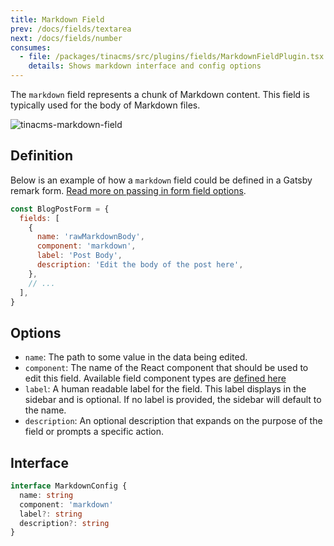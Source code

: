 ```yaml
---
title: Markdown Field
prev: /docs/fields/textarea
next: /docs/fields/number
consumes:
  - file: /packages/tinacms/src/plugins/fields/MarkdownFieldPlugin.tsx
    details: Shows markdown interface and config options
---
```


The `markdown` field represents a chunk of Markdown content. This field is typically used for the body of Markdown files.

![tinacms-markdown-field](/img/fields/markdown.png)

## Definition

Below is an example of how a `markdown` field could be defined in a Gatsby remark form. [Read more on passing in form field options](/docs/gatsby/markdown#customizing-remark-forms).

```javascript
const BlogPostForm = {
  fields: [
    {
      name: 'rawMarkdownBody',
      component: 'markdown',
      label: 'Post Body',
      description: 'Edit the body of the post here',
    },
    // ...
  ],
}
```

## Options

- `name`: The path to some value in the data being edited.
- `component`: The name of the React component that should be used to edit this field. Available field component types are [defined here](/docs/concepts/fields#field-types)
- `label`: A human readable label for the field. This label displays in the sidebar and is optional. If no label is provided, the sidebar will default to the name.
- `description`: An optional description that expands on the purpose of the field or prompts a specific action.

## Interface

```typescript
interface MarkdownConfig {
  name: string
  component: 'markdown'
  label?: string
  description?: string
}
```
